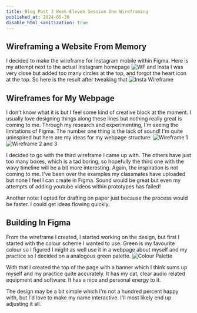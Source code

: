 ```yaml
---
title: Blog Post 3 Week Eleven Session One Wireframing
published_at: 2024-05-30
disable_html_sanitization: true
---
```

## Wireframing a Website From Memory
I decided to make the wireframe for Instagram mobile within Figma. 
Here is my attempt next to the actual Instagram homepage
![WF and Insta](/w11s1/wireframe1.jpg)
I was very close but added too many circles at the top, and forgot the heart icon at the top.
So here is the result after tweaking that 
![Insta Wireframe](/w11s1/instawireframe.PNG)

## Wireframes for My Webpage
I don't know what it is but I feel some kind of creative block at the moment. I usually love designing things along these lines but nothing really great is coming to me. Through my research and experimenting, I'm seeing the limitations of Figma. The number one thing is the lack of sound! I'm quite uninspired but here are my ideas for my webpage structure:
![Wireframe 1](/w11s1/wf1.jpg)
![Wireframe 2 and 3](/w11s1/wf2.jpg)

I decided to go with the third wireframe I came up with. The others have just too many boxes, which is a tad boring, so hopefully the third one with the wavy timeline will be a bit more interesting. Again, the inspiration is not coming to me. I've been over the examples my classmates have uploaded but none I feel I can create in Figma. Sound would be great but even my attempts of adding youtube videos within prototypes has failed!

Another note: I opted for drafting on paper just because the process would be faster. I could get ideas flowing quickly.

## Building In Figma
From the wireframe I created, I started working on the design, but first I started with the colour scheme I wanted to use.
Green is my favourite colour so I figured I might as well use it in a webpage about myself and my practice so I decided on a analogous green palette.
![Colour Palette](/w11s1/colour.PNG)

With that I created the top of the page with a banner which I think sums up myself and my practice quite accurately. It has my cat, clear audio related equipment and software. It has a nice and personal energy to it.

The design may be a bit simple which I'm not a hundred percent happy with, but I'd love to make my name interactive. I'll most likely end up adjusting it all.
